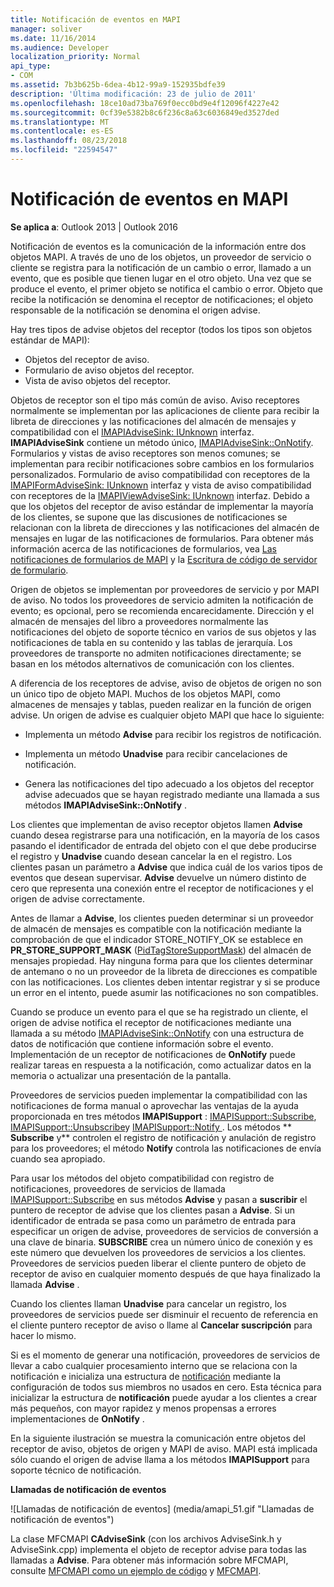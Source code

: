 ```yaml
---
title: Notificación de eventos en MAPI
manager: soliver
ms.date: 11/16/2014
ms.audience: Developer
localization_priority: Normal
api_type:
- COM
ms.assetid: 7b3b625b-6dea-4b12-99a9-152935bdfe39
description: 'Última modificación: 23 de julio de 2011'
ms.openlocfilehash: 18ce10ad73ba769f0ecc0bd9e4f12096f4227e42
ms.sourcegitcommit: 0cf39e5382b8c6f236c8a63c6036849ed3527ded
ms.translationtype: MT
ms.contentlocale: es-ES
ms.lasthandoff: 08/23/2018
ms.locfileid: "22594547"
---
```

# <a name="event-notification-in-mapi"></a>Notificación de eventos en MAPI

**Se aplica a**: Outlook 2013 | Outlook 2016 
  
Notificación de eventos es la comunicación de la información entre dos objetos MAPI. A través de uno de los objetos, un proveedor de servicio o cliente se registra para la notificación de un cambio o error, llamado a un evento, que es posible que tienen lugar en el otro objeto. Una vez que se produce el evento, el primer objeto se notifica el cambio o error. Objeto que recibe la notificación se denomina el receptor de notificaciones; el objeto responsable de la notificación se denomina el origen advise.
  
Hay tres tipos de advise objetos del receptor (todos los tipos son objetos estándar de MAPI):
  
- Objetos del receptor de aviso.   
- Formulario de aviso objetos del receptor.  
- Vista de aviso objetos del receptor.
    
Objetos de receptor son el tipo más común de aviso. Aviso receptores normalmente se implementan por las aplicaciones de cliente para recibir la libreta de direcciones y las notificaciones del almacén de mensajes y compatibilidad con el [IMAPIAdviseSink: IUnknown](imapiadvisesinkiunknown.md) interfaz. **IMAPIAdviseSink** contiene un método único, [IMAPIAdviseSink::OnNotify](imapiadvisesink-onnotify.md). Formularios y vistas de aviso receptores son menos comunes; se implementan para recibir notificaciones sobre cambios en los formularios personalizados. Formulario de aviso compatibilidad con receptores de la [IMAPIFormAdviseSink: IUnknown](imapiformadvisesinkiunknown.md) interfaz y vista de aviso compatibilidad con receptores de la [IMAPIViewAdviseSink: IUnknown](imapiviewadvisesinkiunknown.md) interfaz. Debido a que los objetos del receptor de aviso estándar de implementar la mayoría de los clientes, se supone que las discusiones de notificaciones se relacionan con la libreta de direcciones y las notificaciones del almacén de mensajes en lugar de las notificaciones de formularios. Para obtener más información acerca de las notificaciones de formularios, vea [Las notificaciones de formularios de MAPI](mapi-forms-notifications.md) y la [Escritura de código de servidor de formulario](writing-form-server-code.md).
  
Origen de objetos se implementan por proveedores de servicio y por MAPI de aviso. No todos los proveedores de servicio admiten la notificación de evento; es opcional, pero se recomienda encarecidamente. Dirección y el almacén de mensajes del libro a proveedores normalmente las notificaciones del objeto de soporte técnico en varios de sus objetos y las notificaciones de tabla en su contenido y las tablas de jerarquía. Los proveedores de transporte no admiten notificaciones directamente; se basan en los métodos alternativos de comunicación con los clientes.
  
A diferencia de los receptores de advise, aviso de objetos de origen no son un único tipo de objeto MAPI. Muchos de los objetos MAPI, como almacenes de mensajes y tablas, pueden realizar en la función de origen advise. Un origen de advise es cualquier objeto MAPI que hace lo siguiente:
  
- Implementa un método **Advise** para recibir los registros de notificación. 
    
- Implementa un método **Unadvise** para recibir cancelaciones de notificación. 
    
- Genera las notificaciones del tipo adecuado a los objetos del receptor advise adecuados que se hayan registrado mediante una llamada a sus métodos **IMAPIAdviseSink::OnNotify** . 
    
Los clientes que implementan de aviso receptor objetos llamen **Advise** cuando desea registrarse para una notificación, en la mayoría de los casos pasando el identificador de entrada del objeto con el que debe producirse el registro y **Unadvise** cuando desean cancelar la en el registro. Los clientes pasan un parámetro a **Advise** que indica cuál de los varios tipos de eventos que desean supervisar. **Advise** devuelve un número distinto de cero que representa una conexión entre el receptor de notificaciones y el origen de advise correctamente. 
  
Antes de llamar a **Advise**, los clientes pueden determinar si un proveedor de almacén de mensajes es compatible con la notificación mediante la comprobación de que el indicador STORE_NOTIFY_OK se establece en **PR_STORE_SUPPORT_MASK** ([PidTagStoreSupportMask](pidtagstoresupportmask-canonical-property.md)) del almacén de mensajes propiedad. Hay ninguna forma para que los clientes determinar de antemano o no un proveedor de la libreta de direcciones es compatible con las notificaciones. Los clientes deben intentar registrar y si se produce un error en el intento, puede asumir las notificaciones no son compatibles.
  
Cuando se produce un evento para el que se ha registrado un cliente, el origen de advise notifica el receptor de notificaciones mediante una llamada a su método [IMAPIAdviseSink::OnNotify](imapiadvisesink-onnotify.md) con una estructura de datos de notificación que contiene información sobre el evento. Implementación de un receptor de notificaciones de **OnNotify** puede realizar tareas en respuesta a la notificación, como actualizar datos en la memoria o actualizar una presentación de la pantalla. 
  
Proveedores de servicios pueden implementar la compatibilidad con las notificaciones de forma manual o aprovechar las ventajas de la ayuda proporcionada en tres métodos **IMAPISupport** : [IMAPISupport::Subscribe](imapisupport-subscribe.md), [IMAPISupport::Unsubscribe](imapisupport-unsubscribe.md)y [IMAPISupport::Notify ](imapisupport-notify.md). Los métodos ** **Subscribe** y** controlen el registro de notificación y anulación de registro para los proveedores; el método **Notify** controla las notificaciones de envía cuando sea apropiado. 
  
Para usar los métodos del objeto compatibilidad con registro de notificaciones, proveedores de servicios de llamada [IMAPISupport::Subscribe](imapisupport-subscribe.md) en sus métodos **Advise** y pasan a **suscribir** el puntero de receptor de advise que los clientes pasan a **Advise**. Si un identificador de entrada se pasa como un parámetro de entrada para especificar un origen de advise, proveedores de servicios de conversión a una clave de binaria. **SUBSCRIBE** crea un número único de conexión y es este número que devuelven los proveedores de servicios a los clientes. Proveedores de servicios pueden liberar el cliente puntero de objeto de receptor de aviso en cualquier momento después de que haya finalizado la llamada **Advise** . 
  
Cuando los clientes llaman **Unadvise** para cancelar un registro, los proveedores de servicios puede ser disminuir el recuento de referencia en el cliente puntero receptor de aviso o llame al **Cancelar suscripción** para hacer lo mismo. 
  
Si es el momento de generar una notificación, proveedores de servicios de llevar a cabo cualquier procesamiento interno que se relaciona con la notificación e inicializa una estructura de [notificación](notification.md) mediante la configuración de todos sus miembros no usados en cero. Esta técnica para inicializar la estructura de **notificación** puede ayudar a los clientes a crear más pequeños, con mayor rapidez y menos propensas a errores implementaciones de **OnNotify** . 
  
En la siguiente ilustración se muestra la comunicación entre objetos del receptor de aviso, objetos de origen y MAPI de aviso. MAPI está implicada sólo cuando el origen de advise llama a los métodos **IMAPISupport** para soporte técnico de notificación. 
  
**Llamadas de notificación de eventos**
  
![Llamadas de notificación de eventos] (media/amapi_51.gif "Llamadas de notificación de eventos")
  
La clase MFCMAPI **CAdviseSink** (con los archivos AdviseSink.h y AdviseSink.cpp) implementa el objeto de receptor advise para todas las llamadas a **Advise**. Para obtener más información sobre MFCMAPI, consulte [MFCMAPI como un ejemplo de código](mfcmapi-as-a-code-sample.md) y [MFCMAPI](http://go.microsoft.com/fwlink/?LinkId=124154).
  

